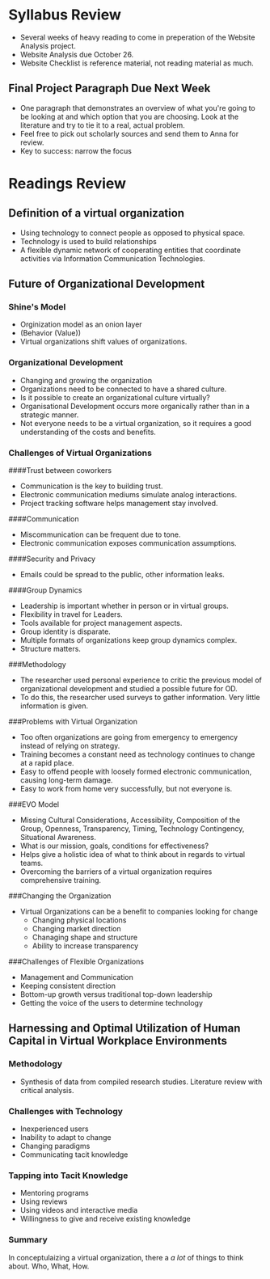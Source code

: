 Syllabus Review
===============
- Several weeks of heavy reading to come in preperation of the Website Analysis project.
- Website Analysis due October 26.
- Website Checklist is reference material, not reading material as much.

Final Project Paragraph Due Next Week
-------------------------------------
- One paragraph that demonstrates an overview of what you're going to be looking at and which option that you are choosing. Look at the literature and try to tie it to a real, actual problem.
- Feel free to pick out scholarly sources and send them to Anna for review.
- Key to success: narrow the focus

Readings Review
===============

Definition of a virtual organization
------------------------------------
- Using technology to connect people as opposed to physical space.
- Technology is used to build relationships
- A flexible dynamic network of cooperating entities that coordinate activities via Information Communication Technologies.

Future of Organizational Development
------------------------------------
### Shine's Model
- Orginization model as an onion layer
- (Behavior (Value))
- Virtual organizations shift values of organizations.

### Organizational Development
- Changing and growing the organization
- Organizations need to be connected to have a shared culture.
- Is it possible to create an organizational culture virtually?
- Organisational Development occurs more organically rather than in a strategic manner.
- Not everyone needs to be a virtual organization, so it requires a good understanding of the costs and benefits.

### Challenges of Virtual Organizations
####Trust between coworkers
- Communication is the key to building trust.
- Electronic communication mediums simulate analog interactions.
- Project tracking software helps management stay involved.

####Communication
- Miscommunication can be frequent due to tone.
- Electronic communication exposes communication assumptions.

####Security and Privacy
- Emails could be spread to the public, other information leaks.

####Group Dynamics
- Leadership is important whether in person or in virtual groups.
- Flexibility in travel for Leaders.
- Tools available for project management aspects.
- Group identity is disparate.
- Multiple formats of organizations keep group dynamics complex.
- Structure matters.

###Methodology
- The researcher used personal experience to critic the previous model of organizational development and studied a possible future for OD.
- To do this, the researcher used surveys to gather information. Very little information is given.

###Problems with Virtual Organization
- Too often organizations are going from emergency to emergency instead of relying on strategy.
- Training becomes a constant need as technology continues to change at a rapid place.
- Easy to offend people with loosely formed electronic communication, causing long-term damage.
- Easy to work from home very successfully, but not everyone is.

###EVO Model
- Missing Cultural Considerations, Accessibility, Composition of the Group, Openness, Transparency, Timing, Technology Contingency, Situational Awareness.
- What is our mission, goals, conditions for effectiveness?
- Helps give a holistic idea of what to think about in regards to virtual teams.
- Overcoming the barriers of a virtual organization requires comprehensive training.

###Changing the Organization
- Virtual Organizations can be a benefit to companies looking for change
	- Changing physical locations
    - Changing market direction
    - Chanaging shape and structure
	- Ability to increase transparency
    
###Challenges of Flexible Organizations
- Management and Communication
- Keeping consistent direction
- Bottom-up growth versus traditional top-down leadership
- Getting the voice of the users to determine technology

Harnessing and Optimal Utilization of Human Capital in Virtual Workplace Environments
-------------------------------------------------------------------------------------
### Methodology
- Synthesis of data from compiled research studies. Literature review with critical analysis.

### Challenges with Technology
- Inexperienced users
- Inability to adapt to change
- Changing paradigms
- Communicating tacit knowledge

### Tapping into Tacit Knowledge
- Mentoring programs
- Using reviews
- Using videos and interactive media
- Willingness to give and receive existing knowledge

### Summary
In conceptulaizing a virtual organization, there a *a lot* of things to think about. Who, What, How.